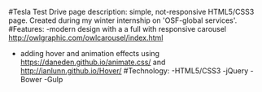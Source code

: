 #Tesla Test Drive page
description: simple, not-responsive HTML5/CSS3 page.  Created during my winter internship on 'OSF-global services'.
#Features: 
-modern design with a a full with responsive carousel http://owlgraphic.com/owlcarousel/index.html
- adding hover and animation effects using https://daneden.github.io/animate.css/ and http://ianlunn.github.io/Hover/
#Technology:
-HTML5/CSS3
-jQuery
-Bower
-Gulp
 
